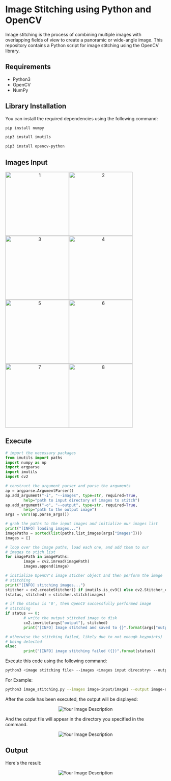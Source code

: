 # Image Stitching using Python and OpenCV

Image stitching is the process of combining multiple images with overlapping fields of view to create a panoramic or wide-angle image. This repository contains a Python script for image stitching using the OpenCV library.

## Requirements

- Python3
- OpenCV
- NumPy

## Library Installation

You can install the required dependencies using the following command:

```bash
pip install numpy
```
```bash
pip3 install imutils
```
```bash
pip3 install opencv-python
```

## Images Input

<div align="center">
  <div style="display:flex; flex-wrap:wrap;">
    <img src="https://github.com/NauvalPerdana/Image-Stitching-Python/blob/main/image-stitching/image-input/image1/1.jpg" alt="1" width="200"/>
    <img src="https://github.com/NauvalPerdana/Image-Stitching-Python/blob/main/image-stitching/image-input/image1/2.jpg" alt="2" width="200"/>
    <img src="https://github.com/NauvalPerdana/Image-Stitching-Python/blob/main/image-stitching/image-input/image1/3.jpg" alt="3" width="200"/>
    <img src="https://github.com/NauvalPerdana/Image-Stitching-Python/blob/main/image-stitching/image-input/image1/4.jpg" alt="4" width="200"/>
    <img src="https://github.com/NauvalPerdana/Image-Stitching-Python/blob/main/image-stitching/image-input/image1/5.jpg" alt="5" width="200"/>
    <img src="https://github.com/NauvalPerdana/Image-Stitching-Python/blob/main/image-stitching/image-input/image1/6.jpg" alt="6" width="200"/>
    <img src="https://github.com/NauvalPerdana/Image-Stitching-Python/blob/main/image-stitching/image-input/image1/7.jpg" alt="7" width="200"/>
    <img src="https://github.com/NauvalPerdana/Image-Stitching-Python/blob/main/image-stitching/image-input/image1/8.jpg" alt="8" width="200"/>
  </div>
</div>


## Execute

```py
# import the necessary packages
from imutils import paths
import numpy as np
import argparse
import imutils
import cv2

# construct the argument parser and parse the arguments
ap = argparse.ArgumentParser()
ap.add_argument("-i", "--images", type=str, required=True,
        help="path to input directory of images to stitch")
ap.add_argument("-o", "--output", type=str, required=True,
        help="path to the output image")
args = vars(ap.parse_args())

# grab the paths to the input images and initialize our images list
print("[INFO] loading images...")
imagePaths = sorted(list(paths.list_images(args["images"])))
images = []

# loop over the image paths, load each one, and add them to our
# images to stich list
for imagePath in imagePaths:
        image = cv2.imread(imagePath)
        images.append(image)

# initialize OpenCV's image sticher object and then perform the image
# stitching
print("[INFO] stitching images...")
stitcher = cv2.createStitcher() if imutils.is_cv3() else cv2.Stitcher_create()
(status, stitched) = stitcher.stitch(images)

# if the status is '0', then OpenCV successfully performed image
# stitching
if status == 0:
        # write the output stitched image to disk
        cv2.imwrite(args["output"], stitched)
        print("[INFO] Image stitched and saved to {}".format(args["output"]))

# otherwise the stitching failed, likely due to not enough keypoints)
# being detected
else:
        print("[INFO] image stitching failed ({})".format(status))
```

Execute this code using the following command:
```bash
python3 <image stitching file> --images <images input direcotry> --output <image output directory>/<output name.png>
```
For Example:
```bash
python3 image_stitching.py --images image-input/image1 --output image-output/image1/output.png
```
After the code has been executed, the output will be displayed:
<p align="center">
  <img src="https://github.com/NauvalPerdana/Image-Stitching-Python/assets/150425128/e27f38d8-cd74-44ec-aa4b-98e3687ca88e" alt="Your Image Description">
</p>

And the output file will appear in the directory you specified in the command.
<p align="center">
  <img src="https://github.com/NauvalPerdana/Image-Stitching-Python/assets/150425128/960a64a9-a2d1-4200-b3bb-aa57b634891a" alt="Your Image Description">
</p>

## Output
Here's the result:
<p align="center">
  <img src="https://github.com/NauvalPerdana/Image-Stitching-Python/blob/main/image-stitching/image-output/image1/output.png" alt="Your Image Description">
</p>
